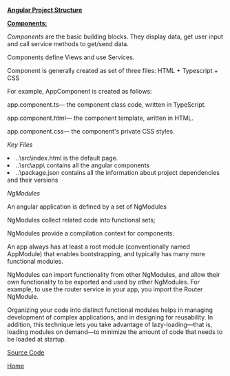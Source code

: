 
<p><span style="text-decoration: underline;"><strong>Angular Project Structure</strong></span></p>
<p><span style="text-decoration: underline;"><strong>Components:</strong></span></p>
<p><em>Components</em>&nbsp;are the basic building blocks. They display data, get user input and call service methods to get/send data.</p>
<p>Components define Views and use Services.</p>
<p>Component is generally created as set of three files: HTML + Typescript + CSS</p>
<p>For example, AppComponent is created as follows:</p>
<p>app.component.ts&mdash; the component class code, written in TypeScript.</p>
<p>app.component.html&mdash; the component template, written in HTML.</p>
<p>app.component.css&mdash; the component's private CSS styles.</p>

<p><em>Key Files</em></p>
<li>..\src\index.html is the default page.&nbsp;</li>
<li>..\src\app\ contains all the angular components&nbsp;</li>
<li>..\package.json contains all the information about project dependencies and their versions</li>

<p><em>NgModules</em></p>
<p>An angular application is defined by a set of NgModules</p>
<p>NgModules collect related code into functional sets;</p>
<p>NgModules provide a compilation context for components.</p>
<p>An app always has at least a root module (conventionally named AppModule) that enables bootstrapping, and typically has many more functional modules. </p>
<p>NgModules can import functionality from other NgModules, and allow their own functionality to be exported and used by other NgModules. For example, to use the router service in your app, you import the Router NgModule.</p>
<p>Organizing your code into distinct functional modules helps in managing development of complex applications, and in designing for reusability. In addition, this technique lets you take advantage of lazy-loading—that is, loading modules on demand—to minimize the amount of code that needs to be loaded at startup.</p>
<p></p>
<p></p>

<a href="https://github.com/ibabuashok/FrontEnd/tree/master/src/angular/tutorial/angular-getting-started/my-app/src/app" target="_blank">Source Code</a>

<a href="../../">Home</a>
